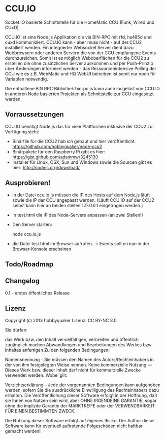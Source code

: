 CCU.IO
======

Socket.IO basierte Schnittstelle für die HomeMatic CCU (Funk, Wired und CUxD)

CCU.IO ist eine Node.js Applikation die via BIN-RPC mit rfd, hs485d und cuxd kommuniziert. CCU.IO kann - aber muss nicht -
auf der CCU2 installiert werden. Ein integrierter Websocket Server dient dazu Webbrowsern oder anderen Servern die von
der CCU empfangene Events durchzureichen. Somit ist es möglich Weboberflächen für die CCU2 zu erstellen die ohne zusätzlichen
Server auskommen und per Push-Prinzip über Änderungen informiert werden - das Ressourcenintensive Polling der CCU wie es z.B.
WebMatic und HQ WebUI betreiben ist somit nur noch für Variablen notwendig.

Die enthaltene BIN RPC Bibliothek binrpc.js kann auch losgelöst von CCU.IO in anderen Node basierten Projekten als Schnittstelle
zur CCU eingesetzt werden.

## Vorraussetzungen

CCU.IO benötigt Node.js das für viele Plattformen inklusive der CCU2 zur Verfügung steht:
* Binärfile für die CCU2 hab ich gebaut und hier veröffentlicht: https://github.com/hobbyquaker/node-ccu2
* Binärpakete für den Raspberry Pi gibt es hier: https://gist.github.com/adammw/3245130
* Installer für Linux, OSX, Sun und Windows sowie die Sourcen gibt es hier: http://nodejs.org/download/


## Ausprobieren!

* in der Datei ccu.io.js müssen die IP des Hosts auf dem Node.js läuft sowie die IP der CCU angepasst werden. (Läuft CCU.IO auf
der CCU2 selbst kann hier an beiden stellen 127.0.0.1 eingetragen werden.)
* In test.html die IP des Node-Servers anpassen (an zwei Stellen!)
* Den Server starten:

     node ccu.io.js

* die Datei test.html im Browser aufrufen. -> Events sollten nun in der Browser-Konsole erscheinen

## Todo/Roadmap

## Changelog

0.1 - erstes öffentliches Release

## Lizenz

Copyright (c) 2013 hobbyquaker
Lizenz: CC BY-NC 3.0

Sie dürfen:

das Werk bzw. den Inhalt vervielfältigen, verbreiten und öffentlich zugänglich machen
Abwandlungen und Bearbeitungen des Werkes bzw. Inhaltes anfertigen
Zu den folgenden Bedingungen:

Namensnennung - Sie müssen den Namen des Autors/Rechteinhabers in der von ihm festgelegten Weise nennen.
Keine kommerzielle Nutzung — Dieses Werk bzw. dieser Inhalt darf nicht für kommerzielle Zwecke verwendet werden.
Wobei gilt:

Verzichtserklärung - Jede der vorgenannten Bedingungen kann aufgehoben werden, sofern Sie die ausdrückliche Einwilligung des Rechteinhabers dazu erhalten.
Die Veröffentlichung dieser Software erfolgt in der Hoffnung, daß sie Ihnen von Nutzen sein wird, aber OHNE IRGENDEINE GARANTIE, sogar ohne die implizite Garantie der MARKTREIFE oder der VERWENDBARKEIT FÜR EINEN BESTIMMTEN ZWECK.

Die Nutzung dieser Software erfolgt auf eigenes Risiko. Der Author dieser Software kann für eventuell auftretende Folgeschäden nicht haftbar gemacht werden!